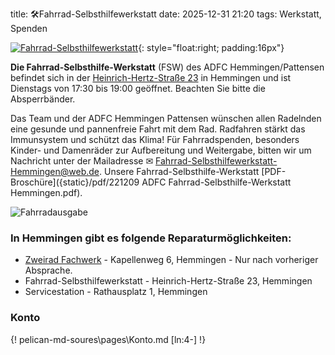 title: 🛠️Fahrrad-Selbsthilfewerkstatt
date: 2025-12-31 21:20
tags: Werkstatt, Spenden

[![Fahrrad-Selbsthilfewerkstatt]({static}/images/FSW-OSM_c_OSMBeteiligte.png)](https://www.openstreetmap.org/node/4883878619#map=15/52.31639/9.72693){: style="float:right; padding:16px"}

<!-- hat jeden **Dienstag von 17:30 bis 19:00** geöffnet.-->

**Die Fahrrad-Selbsthilfe-Werkstatt** (FSW) des ADFC Hemmingen/Pattensen befindet sich in der [Heinrich-Hertz-Straße 23](https://www.openstreetmap.org/node/4883878619#map=15/52.31639/9.72693) in Hemmingen und ist Dienstags von 17:30 bis 19:00 geöffnet. Beachten Sie bitte die Absperrbänder. 

Das Team und der ADFC Hemmingen Pattensen wünschen allen Radelnden eine gesunde und pannenfreie Fahrt mit dem Rad. Radfahren stärkt das Immunsystem und schützt das Klima! Für Fahrradspenden, besonders Kinder- und Damenräder zur Aufbereitung und Weitergabe, bitten wir um Nachricht unter der Mailadresse ✉ [Fahrrad-Selbsthilfewerkstatt-Hemmingen@web.de](mailto:Fahrrad-Selbsthilfewerkstatt-Hemmingen@web.de). Unsere Fahrrad-Selbsthilfe-Werkstatt [PDF-Broschüre]({static}/pdf/221209 ADFC Fahrrad-Selbsthilfe-Werkstatt Hemmingen.pdf).

![Fahrradausgabe]({static}/images/Fahrradausgabe.jpg)

### In Hemmingen gibt es folgende Reparaturmöglichkeiten:

- [Zweirad Fachwerk](https://www.zweirad-fachwerk.de/) - Kapellenweg 6, Hemmingen - Nur nach vorheriger Absprache.
- Fahrrad-Selbsthilfewerkstatt - Heinrich-Hertz-Straße 23, Hemmingen
- Servicestation - Rathausplatz 1, Hemmingen

### Konto

{! pelican-md-soures\pages\Konto.md [ln:4-] !}
